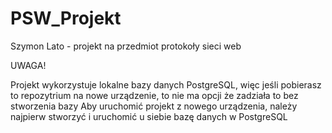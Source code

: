 # PSW_Projekt
Szymon Lato - projekt na przedmiot protokoły sieci web

UWAGA!

Projekt wykorzystuje lokalne bazy danych PostgreSQL, więc jeśli pobierasz to repozytrium na nowe urządzenie, to nie ma opcji że zadziała to bez stworzenia bazy
Aby uruchomić projekt z nowego urządzenia, należy najpierw stworzyć i uruchomić u siebie bazę danych w PostgreSQL
